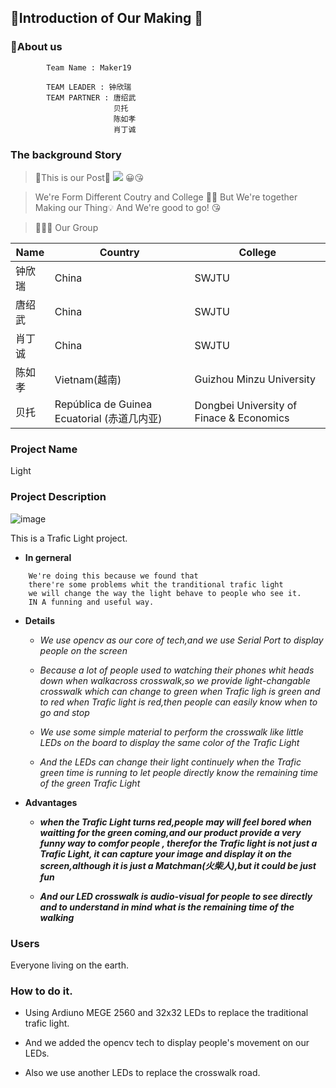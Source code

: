 ## 🧐Introduction of Our Making 🧐
### 👺About us
```vim
        Team Name : Maker19
        
        TEAM LEADER : 钟欣瑞
        TEAM PARTNER : 唐绍武
                       贝托
                       陈如孝
                       肖丁诚

```


### The background Story
>🎨This is our Post🎨
![](http://a2.qpic.cn/psb?/V13beCG51KYd1k/t9zgvEwbHiGmoz.O9ibYSvf7YjmsstVfGZSykuQjQTU!/b/dMUAAAAAAAAA&ek=1&kp=1&pt=0&bo=HAtABsAP3AgRGWQ!&tl=3&vuin=2536914044&tm=1563591600&sce=60-2-2&rf=viewer_4)
>😀😘

>We're Form Different Coutry and College 🚩🏁
  But We're together Making our Thing💡
  And We're good to go! 😘

>👨‍👦‍👦  Our Group

|Name | Country | College|
|-- | -- | -- |
|钟欣瑞 | China | SWJTU|
|唐绍武 | China | SWJTU|
|肖丁诚 | China | SWJTU|
|陈如孝 | Vietnam(越南) | Guizhou Minzu University|
|贝托 |  República de Guinea Ecuatorial (赤道几内亚) | Dongbei University of Finace & Economics|

### Project Name
 Light

### Project Description

![image](https://im3.ezgif.com/tmp/ezgif-3-ff1bc3f2346f.gif)


This is a Trafic Light project.
- **In gerneral**
```vim
    We're doing this because we found that
    there're some problems whit the tranditional trafic light
    we will change the way the light behave to people who see it.
    IN A funning and useful way.
```

- **Details**

  - *We use opencv as our core of tech,and we use Serial Port to display people on the screen*

  - *Because a lot of people used to watching their phones whit heads down when walkacross crosswalk,so we provide light-changable crosswalk which can change to green when Trafic ligh is green and to red when Trafic light is red,then people can easily know when to go and stop*

  - *We use some simple material to perform the crosswalk like little LEDs on the board to display the same color of the Trafic Light*

  - *And the LEDs can change their light continuely when the Trafic green time is running to let people directly know the remaining time of the green Trafic Light*

- **Advantages**
  - ***when the Trafic Light turns red,people may will feel bored when waitting for the green coming,and our product provide a very funny way to comfor people , therefor the Trafic light is not just a Trafic Light, it can capture your image and display it on the screen,although it is just a Matchman(火柴人),but it could be just fun***

  - ***And our LED crosswalk is audio-visual for people to see directly and to understand in mind what is the remaining time of the walking***



### Users
Everyone living on the earth.

### How to do it.


  - Using Ardiuno MEGE 2560 and 32x32 LEDs to replace the traditional trafic light.

  - And we added the opencv tech to display people's movement on our LEDs.

  - Also  we use another LEDs to replace the crosswalk road.
   
